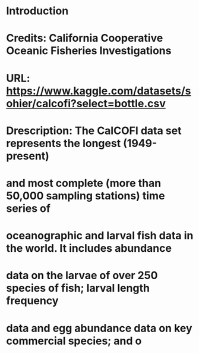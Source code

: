 # Introduction
# Credits:  California Cooperative Oceanic Fisheries Investigations
# URL: https://www.kaggle.com/datasets/sohier/calcofi?select=bottle.csv
# Drescription: The CalCOFI data set represents the longest (1949-present) 
# and most complete (more than 50,000 sampling stations) time series of 
# oceanographic and larval fish data in the world. It includes abundance 
# data on the larvae of over 250 species of fish; larval length frequency 
# data and egg abundance data on key commercial species; and o